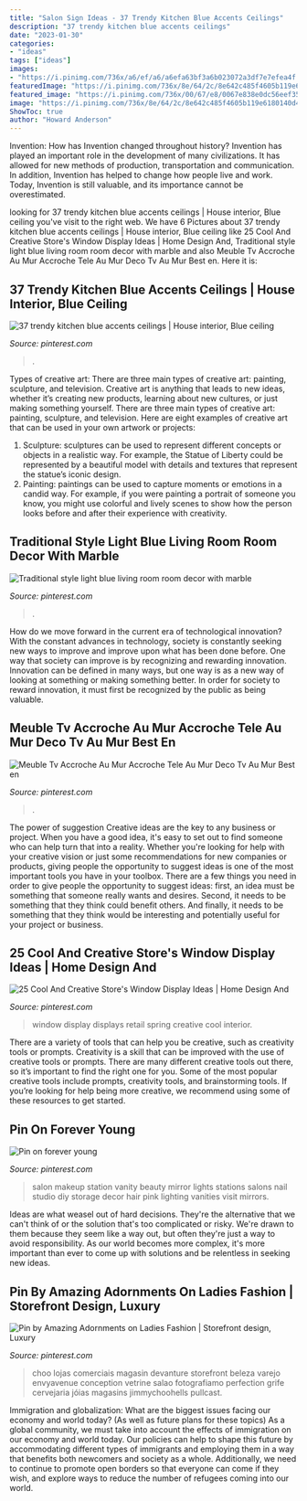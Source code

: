 ```yaml
---
title: "Salon Sign Ideas - 37 Trendy Kitchen Blue Accents Ceilings"
description: "37 trendy kitchen blue accents ceilings"
date: "2023-01-30"
categories:
- "ideas"
tags: ["ideas"]
images:
- "https://i.pinimg.com/736x/a6/ef/a6/a6efa63bf3a6b023072a3df7e7efea4f.jpg"
featuredImage: "https://i.pinimg.com/736x/8e/64/2c/8e642c485f4605b119e6180140d4342f.jpg"
featured_image: "https://i.pinimg.com/736x/00/67/e8/0067e838e0dc56eef35d6695542f5f8d.jpg"
image: "https://i.pinimg.com/736x/8e/64/2c/8e642c485f4605b119e6180140d4342f.jpg"
ShowToc: true
author: "Howard Anderson"
---
```



Invention: How has Invention changed throughout history?
Invention has played an important role in the development of many civilizations. It has allowed for new methods of production, transportation and communication. In addition, Invention has helped to change how people live and work. Today, Invention is still valuable, and its importance cannot be overestimated.

	

		
looking for 37 trendy kitchen blue accents ceilings | House interior, Blue ceiling you've visit to the right web. We have 6 Pictures about 37 trendy kitchen blue accents ceilings | House interior, Blue ceiling like 25 Cool And Creative Store&#039;s Window Display Ideas | Home Design And, Traditional style light blue living room room decor with marble and also Meuble Tv Accroche Au Mur Accroche Tele Au Mur Deco Tv Au Mur Best en. Here it is:
		
    
## 37 Trendy Kitchen Blue Accents Ceilings | House Interior, Blue Ceiling

<img loading=lazy src="https://i.pinimg.com/736x/a6/ef/a6/a6efa63bf3a6b023072a3df7e7efea4f.jpg" onerror="this.onerror=null;this.src='https://tse1.mm.bing.net/th?id=OIP.SxOP9bdqMYL0052PErRjpwAAAA&amp;pid=15.1';" alt="37 trendy kitchen blue accents ceilings | House interior, Blue ceiling">

_Source: pinterest.com_

>. 

	

Types of creative art: There are three main types of creative art: painting, sculpture, and television.
Creative art is anything that leads to new ideas, whether it’s creating new products, learning about new cultures, or just making something yourself. There are three main types of creative art: painting, sculpture, and television. Here are eight examples of creative art that can be used in your own artwork or projects: 
1. Sculpture: sculptures can be used to represent different concepts or objects in a realistic way. For example, the Statue of Liberty could be represented by a beautiful model with details and textures that represent the statue’s iconic design. 
2. Painting: paintings can be used to capture moments or emotions in a candid way. For example, if you were painting a portrait of someone you know, you might use colorful and lively scenes to show how the person looks before and after their experience with creativity. 

    
## Traditional Style Light Blue Living Room Room Decor With Marble

<img loading=lazy src="https://i.pinimg.com/736x/ac/3d/29/ac3d2958dbd92cc1e7058d9d87f499b6.jpg" onerror="this.onerror=null;this.src='https://tse4.mm.bing.net/th?id=OIP.mbzrHUSemD26DjjkFmuQhwHaKu&amp;pid=15.1';" alt="Traditional style light blue living room room decor with marble">

_Source: pinterest.com_

>. 

	

How do we move forward in the current era of technological innovation? With the constant advances in technology, society is constantly seeking new ways to improve and improve upon what has been done before. One way that society can improve is by recognizing and rewarding innovation. Innovation can be defined in many ways, but one way is as a new way of looking at something or making something better. In order for society to reward innovation, it must first be recognized by the public as being valuable.

    
## Meuble Tv Accroche Au Mur Accroche Tele Au Mur Deco Tv Au Mur Best En

<img loading=lazy src="https://i.pinimg.com/736x/00/67/e8/0067e838e0dc56eef35d6695542f5f8d.jpg" onerror="this.onerror=null;this.src='https://tse2.mm.bing.net/th?id=OIP.jykr_wyYEQm4VMs1hsawbQHaLJ&amp;pid=15.1';" alt="Meuble Tv Accroche Au Mur Accroche Tele Au Mur Deco Tv Au Mur Best en">

_Source: pinterest.com_

>. 

	

The power of suggestion
Creative ideas are the key to any business or project. When you have a good idea, it's easy to set out to find someone who can help turn that into a reality. Whether you're looking for help with your creative vision or just some recommendations for new companies or products, giving people the opportunity to suggest ideas is one of the most important tools you have in your toolbox.
There are a few things you need in order to give people the opportunity to suggest ideas: first, an idea must be something that someone really wants and desires. Second, it needs to be something that they think could benefit others. And finally, it needs to be something that they think would be interesting and potentially useful for your project or business.

    
## 25 Cool And Creative Store&#039;s Window Display Ideas | Home Design And

<img loading=lazy src="https://i.pinimg.com/736x/8e/64/2c/8e642c485f4605b119e6180140d4342f.jpg" onerror="this.onerror=null;this.src='https://tse1.mm.bing.net/th?id=OIP.u_EIby7mug7frLx0_CGTsAHaLE&amp;pid=15.1';" alt="25 Cool And Creative Store&#039;s Window Display Ideas | Home Design And">

_Source: pinterest.com_

>window display displays retail spring creative cool interior. 

	

There are a variety of tools that can help you be creative, such as creativity tools or prompts.
Creativity is a skill that can be improved with the use of creative tools or prompts. There are many different creative tools out there, so it’s important to find the right one for you. Some of the most popular creative tools include prompts, creativity tools, and brainstorming tools. If you’re looking for help being more creative, we recommend using some of these resources to get started.

    
## Pin On Forever Young

<img loading=lazy src="https://i.pinimg.com/736x/f8/7a/72/f87a72ce7be85edd1764a28243986515--home-salon-makeup-storage.jpg" onerror="this.onerror=null;this.src='https://tse3.mm.bing.net/th?id=OIP.EWBI9F5vE1aICnGYcJHwXgHaHa&amp;pid=15.1';" alt="Pin on forever young">

_Source: pinterest.com_

>salon makeup station vanity beauty mirror lights stations salons nail studio diy storage decor hair pink lighting vanities visit mirrors. 

	

Ideas are what weasel out of hard decisions. They're the alternative that we can't think of or the solution that's too complicated or risky. We're drawn to them because they seem like a way out, but often they're just a way to avoid responsibility. As our world becomes more complex, it's more important than ever to come up with solutions and be relentless in seeking new ideas.

    
## Pin By Amazing Adornments On Ladies Fashion | Storefront Design, Luxury

<img loading=lazy src="https://i.pinimg.com/736x/98/7f/9a/987f9a537a78289cf71d7cfee969c531.jpg" onerror="this.onerror=null;this.src='https://tse1.mm.bing.net/th?id=OIP.u_Vz1-fyEbLPgSpFq6PaJAHaLH&amp;pid=15.1';" alt="Pin by Amazing Adornments on Ladies Fashion | Storefront design, Luxury">

_Source: pinterest.com_

>choo lojas comerciais magasin devanture storefront beleza varejo envyavenue conception vetrine salao fotografiamo perfection grife cervejaria jóias magasins jimmychoohells pullcast. 

	

Immigration and globalization: What are the biggest issues facing our economy and world today? (As well as future plans for these topics)
As a global community, we must take into account the effects of immigration on our economy and world today. Our policies can help to shape this future by accommodating different types of immigrants and employing them in a way that benefits both newcomers and society as a whole. Additionally, we need to continue to promote open borders so that everyone can come if they wish, and explore ways to reduce the number of refugees coming into our world.

